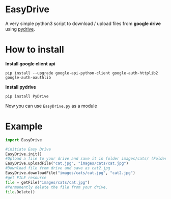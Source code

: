 # EasyDrive
A very simple python3 script to download / upload files from **google drive** using [pydrive](https://pypi.org/project/PyDrive/).

# How to install

**Install google client api**
```console
pip install --upgrade google-api-python-client google-auth-httplib2 google-auth-oauthlib
```
**Install pydrive**
```console
pip install PyDrive
```
Now you can use `EasyDrive.py` as a module
# Example

```python
import EasyDrive

#initiate Easy Drive
EasyDrive.init()
#Upload a file to your drive and save it in folder images/cats/ (Folder will be created)
EasyDrive.uploadFile("cat.jpg", "images/cats/cat.jpg")
#Download file from drive and save as cat2.jpg
EasyDrive.downloadFile("images/cats/cat.jpg", "cat2.jpg")
#get FILE resource
file = getFile("images/cats/cat.jpg")
#Permanently delete the file from your drive.
file.Delete()
```
